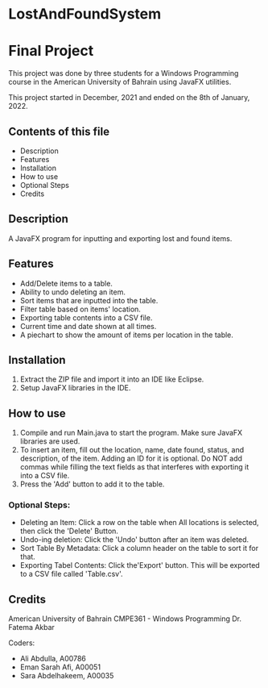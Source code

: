 # LostAndFoundSystem

# Final Project

This project was done by three students for a Windows Programming course in the American University of Bahrain using JavaFX utilities.

This project started in December, 2021 and ended on the 8th of January, 2022.

Contents of this file
---------------------
- Description
- Features
- Installation
- How to use
- Optional Steps
- Credits

## Description
A JavaFX program for inputting and exporting lost and found items.

## Features
- Add/Delete items to a table.
- Ability to undo deleting an item.
- Sort items that are inputted into the table.
- Filter table based on items' location.
- Exporting table contents into a CSV file.
- Current time and date shown at all times.
- A piechart to show the amount of items per location in the table.

## Installation
1. Extract the ZIP file and import it into an IDE like Eclipse.
2. Setup JavaFX libraries in the IDE.

## How to use
1. Compile and run Main.java to start the program. Make sure JavaFX libraries are used.
2. To insert an item, fill out the location, name, date found, status, and description, of the item. Adding an ID for it is optional.
   Do NOT add commas while filling the text fields as that interferes with exporting it into a CSV file.
3. Press the 'Add' button to add it to the table.

### Optional Steps:
- Deleting an Item: Click a row on the table when All locations is selected, then click the 'Delete' Button. 
- Undo-ing deletion: Click the 'Undo' button after an item was deleted.
- Sort Table By Metadata: Click a column header on the table to sort it for that.
- Exporting Tabel Contents: Click the'Export' button. This will be exported to a CSV file called 'Table.csv'.

## Credits
American University of Bahrain
CMPE361 - Windows Programming
Dr. Fatema Akbar

Coders:
- Ali Abdulla, A00786
- Eman Sarah Afi, A00051
- Sara Abdelhakeem, A00035

